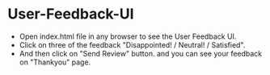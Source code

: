 # User-Feedback-UI
- Open index.html file in any browser to see the User Feedback UI.
- Click on three of the feedback "Disappointed! / Neutral! / Satisfied".
- And then click on "Send Review" button. and you can see your feedback on "Thankyou" page.
